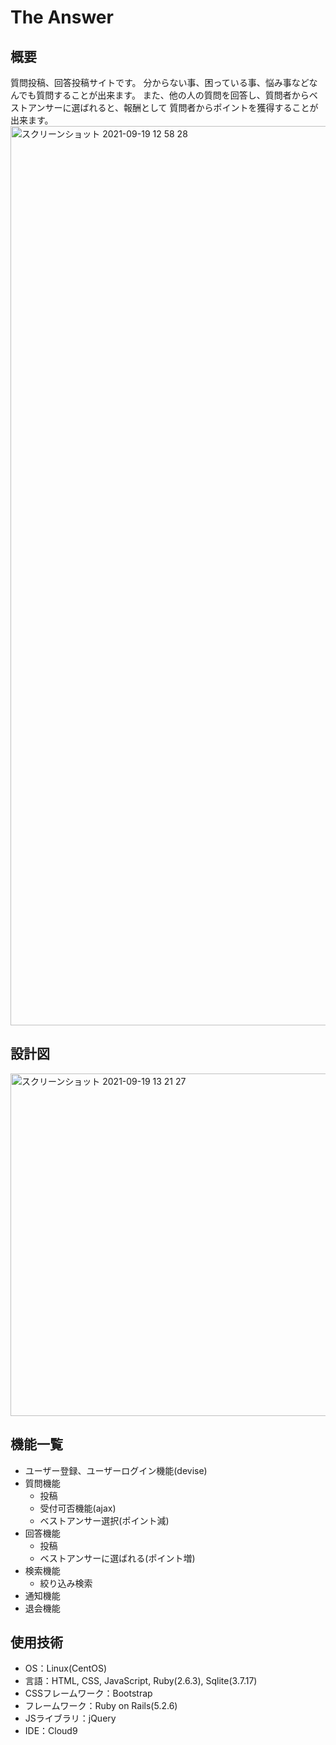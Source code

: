 # The Answer

## 概要
質問投稿、回答投稿サイトです。 分からない事、困っている事、悩み事などなんでも質問することが出来ます。 また、他の人の質問を回答し、質問者からベストアンサーに選ばれると、報酬として 質問者からポイントを獲得することが出来ます。
<img width="1439" alt="スクリーンショット 2021-09-19 12 58 28" src="https://user-images.githubusercontent.com/65806493/133914951-06529bd3-d3fe-458d-9ae3-46cbc4314597.png">

## 設計図
<img width="548" alt="スクリーンショット 2021-09-19 13 21 27" src="https://user-images.githubusercontent.com/65806493/133915378-0dc22241-4ec1-4a40-bdb5-85eb139de66f.png">

## 機能一覧
- ユーザー登録、ユーザーログイン機能(devise)
- 質問機能
  - 投稿
  - 受付可否機能(ajax)
  - ベストアンサー選択(ポイント減)
- 回答機能
  - 投稿
  - ベストアンサーに選ばれる(ポイント増)
- 検索機能
  - 絞り込み検索
- 通知機能
- 退会機能


## 使用技術
- OS：Linux(CentOS)
- 言語：HTML, CSS, JavaScript, Ruby(2.6.3), Sqlite(3.7.17)
- CSSフレームワーク：Bootstrap
- フレームワーク：Ruby on Rails(5.2.6)
- JSライブラリ：jQuery
- IDE：Cloud9